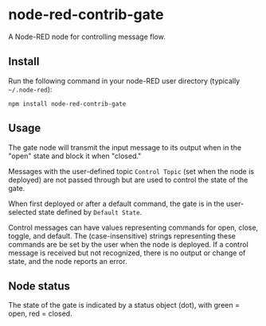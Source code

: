# node-red-contrib-gate
A Node-RED node for controlling message flow.

## Install

Run the following command in your node-RED user directory (typically `~/.node-red`):

    npm install node-red-contrib-gate

## Usage

The gate node will transmit the input message to its output when in the "open" state and block it when "closed." 

Messages with the user-defined topic <code>Control Topic</code> (set when the node is deployed) are not passed through but are used to control the state of the gate.

When first deployed or after a default command, the gate is in the user-selected state defined by <code>Default State</code>.

Control messages can have values representing commands for open, close, toggle, and default. The (case-insensitive) strings representing these commands are be set by the user when the node is deployed. If a control message is received but not recognized, there is no output or change of state, and the node reports an error.

## Node status
The state of the gate is indicated by a status object (dot), with green = open, red = closed.
